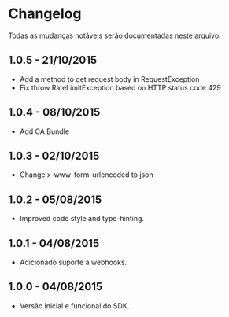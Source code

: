# Changelog

Todas as mudanças notáveis serão documentadas neste arquivo.

## 1.0.5 - 21/10/2015
- Add a method to get request body in RequestException
- Fix throw RateLimitException based on HTTP status code 429

## 1.0.4 - 08/10/2015
- Add CA Bundle

## 1.0.3 - 02/10/2015
- Change x-www-form-urlencoded to json

## 1.0.2 - 05/08/2015
- Improved code style and type-hinting.

## 1.0.1 - 04/08/2015
- Adicionado suporte à webhooks.

## 1.0.0 - 04/08/2015
- Versão inicial e funcional do SDK.
